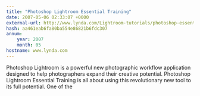 ```yaml
---
title: "Photoshop Lightroom Essential Training"
date: 2007-05-06 02:33:07 +0000
external-url: http://www.lynda.com/Lightroom-tutorials/photoshop-essential-training/364-2.html
hash: aa461eab6fa80ba554e86821b6fdc307
annum:
    year: 2007
    month: 05
hostname: www.lynda.com
---
```


Photoshop Lightroom is a powerful new photographic workflow application designed to help photographers expand their creative potential. Photoshop Lightroom Essential Training is all about using this revolutionary new tool to its full potential. One of the
